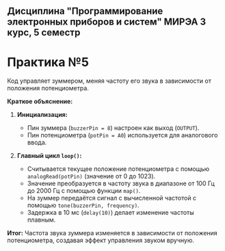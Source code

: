 ## Дисциплина "Программирование электронных приборов и систем" МИРЭА 3 курс, 5 семестр

# Практика №5

Код управляет зуммером, меняя частоту его звука в зависимости от положения потенциометра.

**Краткое объяснение:**

1. **Инициализация:**
   - Пин зуммера (`buzzerPin = 8`) настроен как выход (`OUTPUT`).
   - Пин потенциометра (`potPin = A0`) используется для аналогового ввода.

2. **Главный цикл `loop()`:**
   - Считывается текущее положение потенциометра с помощью `analogRead(potPin)` (значение от 0 до 1023).
   - Значение преобразуется в частоту звука в диапазоне от 100 Гц до 2000 Гц с помощью функции `map()`.
   - На зуммер передаётся сигнал с вычисленной частотой с помощью `tone(buzzerPin, frequency)`.
   - Задержка в 10 мс (`delay(10)`) делает изменение частоты плавным.

**Итог:**
Частота звука зуммера изменяется в зависимости от положения потенциометра, создавая эффект управления звуком вручную.
